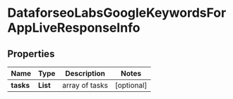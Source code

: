 # DataforseoLabsGoogleKeywordsForAppLiveResponseInfo


## Properties

| Name | Type | Description | Notes |
|------------ | ------------- | ------------- | -------------|
**tasks** | **List<DataforseoLabsGoogleKeywordsForAppLiveTaskInfo>** | array of tasks |[optional]|
